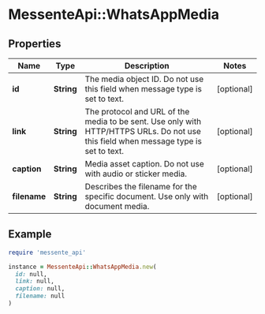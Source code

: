 # MessenteApi::WhatsAppMedia

## Properties

| Name | Type | Description | Notes |
| ---- | ---- | ----------- | ----- |
| **id** | **String** | The media object ID. Do not use this field when message type is set to text. | [optional] |
| **link** | **String** | The protocol and URL of the media to be sent. Use only with HTTP/HTTPS URLs.       Do not use this field when message type is set to text. | [optional] |
| **caption** | **String** | Media asset caption. Do not use with audio or sticker media. | [optional] |
| **filename** | **String** | Describes the filename for the specific document. Use only with document media. | [optional] |

## Example

```ruby
require 'messente_api'

instance = MessenteApi::WhatsAppMedia.new(
  id: null,
  link: null,
  caption: null,
  filename: null
)
```

